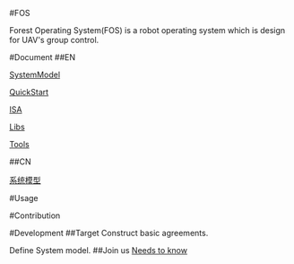 #FOS

Forest Operating System(FOS)
is a robot operating system which is design for UAV's group control.


#Document
##EN

[SystemModel](Document/EN/SystemModel.md)

[QuickStart](Document/EN/QuickStart.md)

[ISA](Document/EN/ISA.md)

[Libs](Document/EN/Libs.md)

[Tools](Document/EN/Tools.md)

##CN

[系统模型](Document/CN/SystemModel.md)

#Usage

#Contribution

#Development
##Target
Construct basic agreements.

Define System model.
##Join us
[Needs to know](needsToKnow.md)